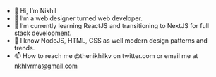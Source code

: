 - 👋 Hi, I’m Nikhil
- 👀 I’m a web designer turned web developer.
- 🌱 I’m currently learning ReactJS and transitioning to NextJS for full stack development.
- 💞️ I know NodeJS, HTML, CSS as well modern design patterns and trends.
- 📫 How to reach me @thenikhilkv on twitter.com or email me at nkhlvrma@gmail.com
<!---
nkhlvrma/nkhlvrma is a ✨ special ✨ repository because its `README.md` (this file) appears on your GitHub profile.
You can click the Preview link to take a look at your changes.
--->
